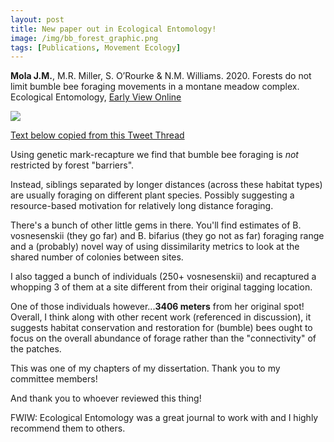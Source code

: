 ```yaml
---
layout: post
title: New paper out in Ecological Entomology!
image: /img/bb_forest_graphic.png
tags: [Publications, Movement Ecology]
---
```


**Mola J.M.**, M.R. Miller, S. O’Rourke & N.M. Williams. 2020. Forests do not limit bumble bee foraging movements in a montane meadow complex. Ecological Entomology, [Early View Online](https://onlinelibrary.wiley.com/doi/abs/10.1111/een.12868)

<img src="../img/bb_forest_graphic.png">

[Text below copied from this Tweet Thread](https://twitter.com/_JohnMola/status/1245011498587455489?s=20)

Using genetic mark-recapture we find that bumble bee foraging is *not* restricted by forest "barriers". 

Instead, siblings separated by longer distances (across these habitat types) are usually foraging on different plant species. Possibly suggesting a resource-based motivation for relatively long distance foraging.

There's a bunch of other little gems in there. You'll find estimates of B. vosnesenskii (they go far) and B. bifarius (they go not as far) foraging range and a (probably) novel way of using dissimilarity metrics to look at the shared number of colonies between sites. 

I also tagged a bunch of individuals (250+ vosnesenskii) and recaptured a whopping 3 of them at a site different from their original tagging location. 

One of those individuals however...**3406 meters** from her original spot! Overall, I think along with other recent work (referenced in discussion), it suggests habitat conservation and restoration for (bumble) bees ought to focus on the overall abundance of forage rather than the "connectivity" of the patches. 

This was one of my chapters of my dissertation. Thank you to my committee members!

And thank you to whoever reviewed this thing!

FWIW: Ecological Entomology was a great journal to work with and I highly recommend them to others.